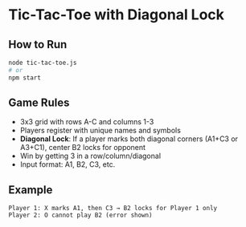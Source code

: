 # Tic-Tac-Toe with Diagonal Lock

## How to Run
```bash
node tic-tac-toe.js
# or
npm start
```

## Game Rules
- 3x3 grid with rows A-C and columns 1-3
- Players register with unique names and symbols
- **Diagonal Lock**: If a player marks both diagonal corners (A1+C3 or A3+C1), center B2 locks for opponent
- Win by getting 3 in a row/column/diagonal
- Input format: A1, B2, C3, etc.

## Example
```
Player 1: X marks A1, then C3 → B2 locks for Player 1 only
Player 2: O cannot play B2 (error shown)
```